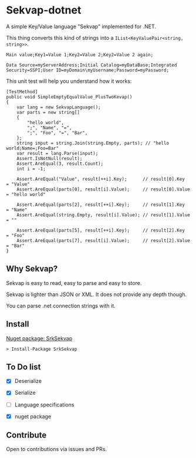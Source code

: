 ﻿
# Sekvap-dotnet

A simple Key/Value language "Sekvap" implemented for .NET.

This thing converts this kind of strings into a `IList<KeyValuePair<string, string>>`.

```
Main value;Key1=Value 1;Key2=Value 2;Key2=Value 2 again;
```

```
Data Source=myServerAddress;Initial Catalog=myDataBase;Integrated Security=SSPI;User ID=myDomain\myUsername;Password=myPassword;
```

This unit test will help you understand how it works:

<!-- language: csharp -->
```
[TestMethod]
public void SimpleEmptyEqualValue_PlusTwoKevap()
{
    var lang = new SekvapLanguage();
    var parts = new string[]
    {
        "hello world",
        ";", "Name", "=", 
        ";", "Foo", "=", "Bar",
    };
    string input = string.Join(string.Empty, parts); // "hello world;Name=;Foo=Bar"
    var result = lang.Parse(input);
    Assert.IsNotNull(result);
    Assert.AreEqual(3, result.Count);
    int i = -1;

    Assert.AreEqual("Value", result[++i].Key);      // result[0].Key   = "Value"
    Assert.AreEqual(parts[0], result[i].Value);     // result[0].Value = "hello world"

    Assert.AreEqual(parts[2], result[++i].Key);     // result[1].Key   = "Name"
    Assert.AreEqual(string.Empty, result[i].Value); // result[1].Value = ""

    Assert.AreEqual(parts[5], result[++i].Key);     // result[2].Key   = "Foo"
    Assert.AreEqual(parts[7], result[i].Value);     // result[2].Value = "Bar"
}
```

Why Sekvap?
--------------

Sekvap is easy to read, easy to parse and easy to store.

Sekvap is lighter than JSON or XML. It does not provide any depth though.

You can parse .net connection strings with it.

Install
--------------

[Nuget package: SrkSekvap](https://www.nuget.org/packages/SrkSekvap/)

```
> Install-Package SrkSekvap
```

To Do list
--------------

- [x] Deserialize
- [x] Serialize
- [ ] Language specifications
- [x] nuget package


Contribute
--------------

Open to contributions via issues and PRs.

